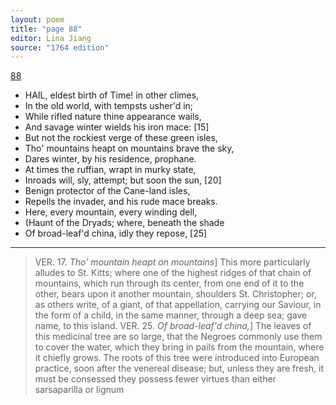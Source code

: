 ```yaml
---
layout: poem
title: "page 88"
editor: Lina Jiang
source: "1764 edition"
---
```



[88]()

- HAIL, eldest birth of Time! in other climes,
- In the old world, with tempsts usher'd in;
- While rifled nature thine appearance wails,
- And savage winter wields his iron mace: [15]
- But not the rockiest verge of these green isles,
- Tho' mountains heapt on mountains brave the sky,
- Dares winter, by his residence, prophane.
- At times the ruffian, wrapt in murky state,
- Inroads will, sly, attempt; but soon the sun, [20]
- Benign protector of the Cane-land isles,
- Repells the invader, and his rude mace breaks.
- Here, every mountain, every winding dell,
- \(Haunt of the Dryads; where, beneath the shade
- Of broad-leaf'd china, idly they repose, [25]

---

> VER. 17. *Tho' mountain heapt on mountains*\] This more particularly alludes to St. Kitts; where one of the highest ridges of that chain of mountains, which run through its center, from one end of it to the other, bears upon it another mountain, shoulders St. Christopher; or, as others write, of a giant, of that appellation, carrying our Saviour, in the form of a child, in the same manner, through a deep sea; gave name, to this island.
> VER. 25. *Of broad-leaf'd china,*\] The leaves of this medicinal tree are so large, that the Negroes commonly use them to cover the water, which they bring in pails from the mountain, where it chiefly grows. The roots of this tree were introduced into European practice, soon after the venereal disease; but, unless they are fresh, it must be consessed they possess fewer virtues than either sarsaparilla or lignum